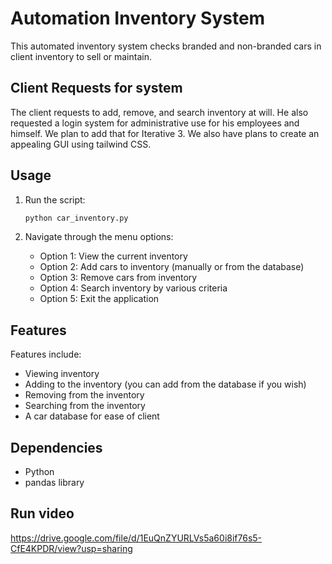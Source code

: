 # Automation Inventory System

This automated inventory system checks branded and non-branded cars in client inventory to sell or maintain.

## Client Requests for system

The client requests to add, remove, and search inventory at will. He also requested a login system for administrative use for his employees and himself. We plan to add that for Iterative 3. We also have plans to create an appealing GUI using tailwind CSS.

## Usage

1. Run the script:
   ```bash
   python car_inventory.py
   ```

2. Navigate through the menu options:
   - Option 1: View the current inventory
   - Option 2: Add cars to inventory (manually or from the database)
   - Option 3: Remove cars from inventory
   - Option 4: Search inventory by various criteria
   - Option 5: Exit the application

## Features

Features include:
- Viewing inventory
- Adding to the inventory (you can add from the database if you wish)
- Removing from the inventory
- Searching from the inventory
- A car database for ease of client

## Dependencies

- Python
- pandas library

## Run video
https://drive.google.com/file/d/1EuQnZYURLVs5a60i8if76s5-CfE4KPDR/view?usp=sharing
